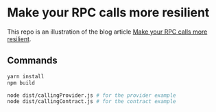 # Make your RPC calls more resilient

This repo is an illustration of the blog article [Make your RPC calls more resilient]().

## Commands

```bash
yarn install 
npm build
```

```bash
node dist/callingProvider.js # for the provider example
node dist/callingContract.js # for the contract example
```
